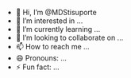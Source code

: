 - 👋 Hi, I’m @MDStisuporte
- 👀 I’m interested in ...
- 🌱 I’m currently learning ...
- 💞️ I’m looking to collaborate on ...
- 📫 How to reach me ...
- 😄 Pronouns: ...
- ⚡ Fun fact: ...

<!---
MDStisuporte/MDStisuporte is a ✨ special ✨ repository because its `README.md` (this file) appears on your GitHub profile.
You can click the Preview link to take a look at your changes.
--->
